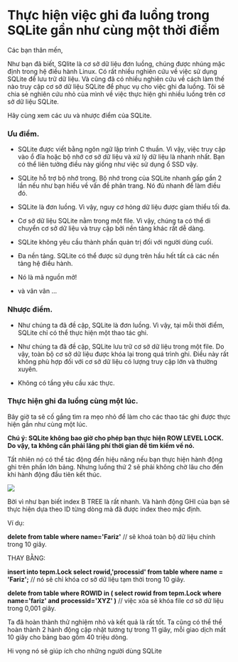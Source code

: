 # Thực hiện việc ghi đa luồng trong SQLite gần như cùng một thời điểm 

Các bạn thân mến,

Như bạn đã biết, SQlite là cơ sở dữ liệu đơn luồng, chúng được nhúng mặc định trong hệ điều hành Linux. Có rất nhiều nghiên cứu về việc sử dụng SQLite để lưu trữ dữ liệu. Và cũng đã có nhiều nghiên cứu về cách làm thế nào truy cập cơ sở dữ liệu SQLite để phục vụ cho việc ghi đa luồng. Tôi sẽ chia sẻ nghiên cứu nhỏ của mình về việc thực hiện ghi nhiều luồng trên cơ sở dữ liệu SQLite.

Hãy cùng xem các ưu và nhược điểm của SQLite.

### Ưu điểm.

- SQLite được viết bằng ngôn ngữ lập trình C thuần. Vì vậy, việc truy cập vào ổ đĩa hoặc bộ nhớ cơ sở dữ liệu và xử lý dữ liệu là nhanh nhất. Bạn có thể liên tưởng điều này giống như việc sử dụng ổ SSD vậy. 

- SQLite hỗ trợ bộ nhớ trong. Bộ nhớ trong của SQLite nhanh gấp gần 2 lần nếu như bạn hiểu về vấn đề phân trang. Nó đủ nhanh để làm điều đó.

- SQLite là đơn luồng. Vì vậy, nguy cơ hỏng dữ liệu được gỉam thiểu tối đa.

- Cơ sở dữ liệu SQLite nằm trong một file. Vì vậy, chúng ta có thể di chuyển cơ sở dữ liệu và truy cập bởi nền tảng khác rất dễ dàng. 

- SQLite không yêu cầu thành phần quản trị đối với người dùng cuối. 

- Đa nền tảng. SQLite có thể được sử dụng trên hầu hết tất cả các nền tảng hệ điều hành. 

- Nó là mã nguồn mở!

- và vân vân ...

### Nhược điểm.

- Như chúng ta đã đề cập, SQLite là đơn luồng. Vì vậy, tại mỗi thời điểm, SQLite chỉ có thể thực hiện một thao tác ghi.

- Như chúng ta đã đề cập, SQLite lưu trữ cơ sở dữ liệu trong một file. Do vậy, toàn bộ cơ sở dữ liệu được khóa lại trong quá trình ghi. Điều này rất không phù hợp đối với cơ sở dữ liệu có lượng truy cập lớn và thường xuyên.

- Không có tầng yêu cầu xác thực.

### Thực hiện ghi đa luồng cùng một lúc.

Bây giờ ta sẽ cố gắng tìm ra mẹo nhỏ để làm cho các thao tác ghi được thực hiện gần như cùng một lúc.

**Chú ý: SQLite không bao giờ cho phép bạn thực hiện ROW LEVEL LOCK. Do vậy, ta không cần phải lãng phí thời gian để tìm kiếm về nó.**

Tất nhiên nó có thể tác động đến hiệu năng nếu bạn thực hiện hành động ghi trên phần lớn bảng. Nhưng luồng thứ 2 sẽ phải không chờ lâu cho đến khi hành động đầu tiên kết thúc.

![](https://media.licdn.com/dms/image/C5612AQFU1Qb1s5ET0w/article-inline_image-shrink_1000_1488/0?e=2128896000&v=beta&t=l4oDD044Ifz5bnf_9Z0mLqE8H10w5nIFL0AOojqQAw0)

Bời vì như bạn biết index B TREE là rất nhanh. Và hành động GHI của bạn sẽ thực hiện dựa theo ID từng dòng mà đã được index theo mặc định.

Ví dụ:

**delete from table where name='Fariz'** // sẽ khoá toàn bộ dữ liệu chính trong 10 giây.

THAY BẰNG:

**insert into tepm.Lock select rowid,'processid' from table where name = 'Fariz';** // nó sẽ chỉ khóa cơ sở dữ liệu tạm thời trong 10 giây.

**delete from table where ROWID in ( select rowid from tepm.Lock where name='fariz' and processid='XYZ' )** // việc xóa sẽ khóa file cơ sở dữ liệu trong 0,001 giây.

Ta đã hoàn thành thử nghiệm nhỏ và kết quả là rất tốt. Ta cũng có thể thể hoàn thành 2 hành động cập nhật tương tự trong 11 giây, mỗi giao dịch mất 10 giây cho bảng bao gồm 40 triệu dòng.

Hi vọng nó sẽ giúp ích cho những người dùng SQLite